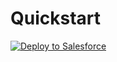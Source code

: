 # Quickstart

<a href="https://githubsfdeploy.herokuapp.com?owner=Fielo-Connectors&repo=fieloplt-fielocc&ref=main">
  <img alt="Deploy to Salesforce"
       src="https://raw.githubusercontent.com/afawcett/githubsfdeploy/master/deploy.png">
</a>
